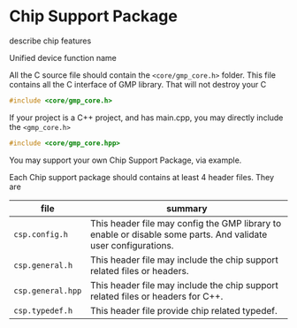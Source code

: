 # Chip Support Package

describe chip features

Unified device function name

All the C source file should contain the `<core/gmp_core.h>` folder.
This file contains all the C interface of GMP library.
That will not destroy your C

``` C++
#include <core/gmp_core.h>
```

If your project is a C++ project, and has main.cpp, you may directly include the `<gmp_core.h>`

``` C++
#include <core/gmp_core.hpp>
```



You may support your own Chip Support Package, via example.

Each Chip support package should contains at least 4 header files. They are

| file              | summary                                                      |
| ----------------- | ------------------------------------------------------------ |
| `csp.config.h`    | This header file may config the GMP library to enable or disable some parts. And validate user configurations. |
| `csp.general.h`   | This header file may include the chip support related files or headers. |
| `csp.general.hpp` | This header file may include the chip support related files or headers for C++. |
| `csp.typedef.h`   | This header file provide chip related typedef.               |

